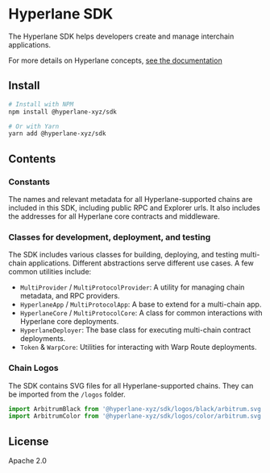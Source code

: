 # Hyperlane SDK

The Hyperlane SDK helps developers create and manage interchain applications.

For more details on Hyperlane concepts, [see the documentation](https://docs.hyperlane.xyz)

## Install

```bash
# Install with NPM
npm install @hyperlane-xyz/sdk

# Or with Yarn
yarn add @hyperlane-xyz/sdk
```

## Contents

### Constants

The names and relevant metadata for all Hyperlane-supported chains are included in this SDK, including public RPC and Explorer urls. It also includes the addresses for all Hyperlane core contracts and middleware.

### Classes for development, deployment, and testing

The SDK includes various classes for building, deploying, and testing multi-chain applications. Different abstractions serve different use cases. A few common utilities include:

- `MultiProvider` / `MultiProtocolProvider`: A utility for managing chain metadata, and RPC providers.
- `HyperlaneApp` / `MultiProtocolApp`: A base to extend for a multi-chain app.
- `HyperlaneCore` / `MultiProtocolCore`: A class for common interactions with Hyperlane core deployments.
- `HyperlaneDeployer`: The base class for executing multi-chain contract deployments.
- `Token` & `WarpCore`: Utilities for interacting with Warp Route deployments.

### Chain Logos

The SDK contains SVG files for all Hyperlane-supported chains. They can be imported from the `/logos` folder.

```js
import ArbitrumBlack from '@hyperlane-xyz/sdk/logos/black/arbitrum.svg';
import ArbitrumColor from '@hyperlane-xyz/sdk/logos/color/arbitrum.svg';
```

## License

Apache 2.0
